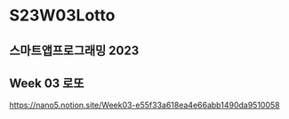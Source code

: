 # S23W03Lotto
## 스마트앱프로그래밍 2023
## Week 03 로또

https://nano5.notion.site/Week03-e55f33a618ea4e66abb1490da9510058

